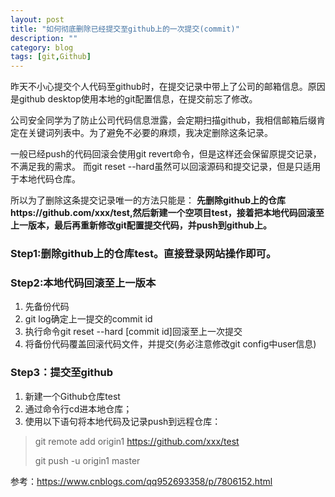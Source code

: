 ```yaml
---
layout: post
title: "如何彻底删除已经提交至github上的一次提交(commit)"
description: ""
category: blog
tags: [git,Github]
---
```


昨天不小心提交个人代码至github时，在提交记录中带上了公司的邮箱信息。原因是github desktop使用本地的git配置信息，在提交前忘了修改。

公司安全同学为了防止公司代码信息泄露，会定期扫描github，我相信邮箱后缀肯定在关键词列表中。为了避免不必要的麻烦，我决定删除这条记录。

一般已经push的代码回滚会使用git revert命令，但是这样还会保留原提交记录，不满足我的需求。
而git reset --hard虽然可以回滚源码和提交记录，但是只适用于本地代码仓库。

所以为了删除这条提交记录唯一的方法只能是： **先删除github上的仓库https://github.com/xxx/test,然后新建一个空项目test，接着把本地代码回滚至上一版本，最后再重新修改git配置提交代码，并push到github上。**

### Step1:删除github上的仓库test。直接登录网站操作即可。

### Step2:本地代码回滚至上一版本
1. 先备份代码
2. git log确定上一提交的commit id
3. 执行命令git reset --hard [commit id]回滚至上一次提交
4. 将备份代码覆盖回滚代码文件，并提交(务必注意修改git config中user信息)

### Step3：提交至github
1. 新建一个Github仓库test
2. 通过命令行cd进本地仓库；
3. 使用以下语句将本地代码及记录push到远程仓库：

> git remote add origin1 https://github.com/xxx/test
> 
> git push -u origin1 master

参考：https://www.cnblogs.com/qq952693358/p/7806152.html
